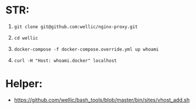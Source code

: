 # STR:

1. `git clone git@github.com:wellic/nginx-proxy.git`

2. `cd wellic`

3. `docker-compose -f docker-compose.override.yml up whoami`

4. `curl -H "Host: whoami.docker" localhost`

# Helper:

- https://github.com/wellic/bash_tools/blob/master/bin/sites/vhost_add.sh

